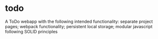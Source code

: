 # todo
A ToDo webapp with the following intended functionality: separate project pages; webpack functionality; persistent local storage; modular javascript following SOLID principles
